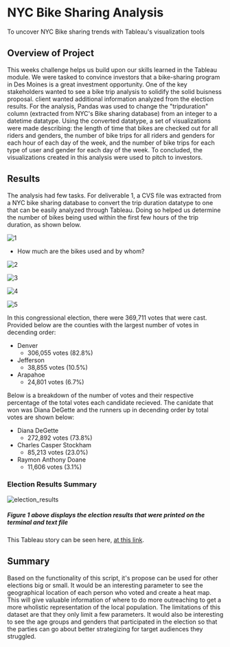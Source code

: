 # NYC Bike Sharing Analysis
To uncover NYC Bike sharing trends with Tableau's visualization tools
## Overview of Project
This weeks challenge helps us build upon our skills learned in the Tableau module. We were tasked to convince investors that a bike-sharing program in Des Moines is a great investment opportunity. One of the key stakeholders wanted to see a bike trip analysis to solidify the solid buisness proposal.
client wanted additional information analyzed from the election results. For the analysis, Pandas was used to change the "tripduration" column (extracted from NYC's Bike sharing database) from an integer to a datetime datatype. Using the converted datatype, a set of visualizations were made describing: the length of time that bikes are checked out for all riders and genders, the number of bike trips for all riders and genders for each hour of each day of the week, and the number of bike trips for each type of user and gender for each day of the week. To concluded, the visualizations created in this analysis were used to pitch to investors.

## Results
The analysis had few tasks. For deliverable 1, a CVS file was extracted from a NYC bike sharing database to convert the trip duration datatype to one that can be easily analyzed through Tableau. Doing so helped us determine the number of bikes being used within the first few hours of the trip duration, as shown below.

![1](https://user-images.githubusercontent.com/107658895/191388669-ec24281b-0d92-4f12-ad58-f22a974fde42.png)

- How much are the bikes used and by whom?

![2](https://user-images.githubusercontent.com/107658895/191388820-404d4071-692d-4d13-9cd5-33fd6636263e.png)

![3](https://user-images.githubusercontent.com/107658895/191388910-8cbc291d-8a0e-4bd6-918d-dc69a6cd0ac3.png)

![4](https://user-images.githubusercontent.com/107658895/191389027-f84dea53-1e6a-44b6-8dff-6be52d1b60ca.png)

![5](https://user-images.githubusercontent.com/107658895/191389120-25b8762e-b495-4f32-8787-992dcb80b959.png)







In this congressional election, there were 369,711 votes that were cast. Provided below are the counties with the largest number of votes in decending order:
* Denver
  * 306,055 votes (82.8%)
* Jefferson 
  * 38,855 votes (10.5%)
* Arapahoe
  * 24,801 votes (6.7%)

Below is a breakdown of the number of votes and their respective percentage of the total votes each candidate recieved. The canidate that won was Diana DeGette and the runners up in decending order by total votes are shown below:
* Diana DeGette
  * 272,892 votes (73.8%)    
* Charles Casper Stockham
  * 85,213 votes (23.0%)
* Raymon Anthony Doane
  * 11,606 votes (3.1%)

### Election Results Summary
![election_results](https://user-images.githubusercontent.com/107658895/176082445-ede641f1-8329-431c-8e59-a02f2ff13f01.png)
##### Figure 1 above displays the election results that were printed on the terminal and text file


This Tableau story can be seen here, [at this link](https://public.tableau.com/app/profile/fermin.banuelos/viz/BikesShares/Story1?publish=yes).



## Summary
Based on the functionality of this script, it's propose can be used for other elections big or small. It would be an interesting parameter to see the geographical location of each person who voted and create a heat map. This will give valuable information of where to do more outreaching to get a more wholistic representation of the local population. The limitations of this dataset are that they only limit a few parameters. It would also be interesting to see the age groups and genders that participated in the election so that the parties can go about better strategizing for target audiences they struggled. 
